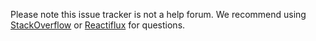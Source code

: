 Please note this issue tracker is not a help forum. We recommend using [StackOverflow](https://stackoverflow.com/questions/tagged/jest) or [Reactiflux](https://www.reactiflux.com/) for questions.

<!-- Love Jest? Please consider supporting our collective: 👉  https://opencollective.com/jest/donate -->
